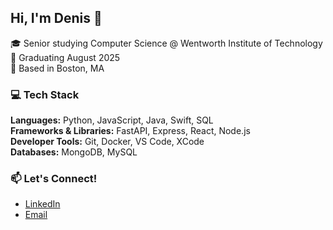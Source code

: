 ## Hi, I'm Denis 👋

🎓 Senior studying Computer Science @ Wentworth Institute of Technology  
📅 Graduating August 2025  
📍 Based in Boston, MA  

### 💻 Tech Stack
**Languages:** Python, JavaScript, Java, Swift, SQL  
**Frameworks & Libraries:** FastAPI, Express, React, Node.js  
**Developer Tools:** Git, Docker, VS Code, XCode  
**Databases:** MongoDB, MySQL  

### 📫 Let's Connect!
- [LinkedIn](https://www.linkedin.com/in/denisle/)
- [Email](mailto:dl.denisle@gmail.com)

<!--
**denis-le/denis-le** is a ✨ _special_ ✨ repository because its `README.md` (this file) appears on your GitHub profile.

Here are some ideas to get you started:

- 🔭 I’m currently working on ...
- 🌱 I’m currently learning ...
- 👯 I’m looking to collaborate on ...
- 🤔 I’m looking for help with ...
- 💬 Ask me about ...
- 📫 How to reach me: ...
- 😄 Pronouns: ...
- ⚡ Fun fact: ...
-->
